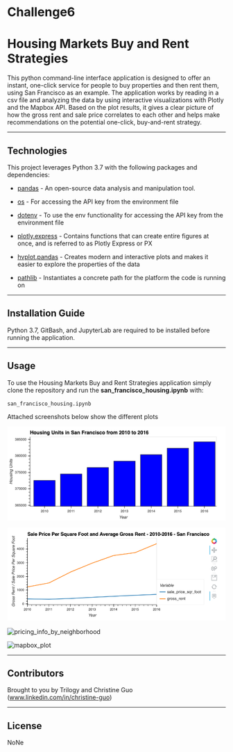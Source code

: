 # Challenge6

# Housing Markets Buy and Rent Strategies

This python command-line interface application is designed to  offer an instant, one-click service for people to buy properties and then rent them, using San Francisco as an example. The application works by reading in a csv file and analyzing the data by using interactive visualizations with Plotly and the Mapbox API. Based on the plot results, it gives a clear picture of how the gross rent and sale price correlates to each other and helps make recommendations on the potential one-click, buy-and-rent strategy. 

---

## Technologies

This project leverages Python 3.7 with the following packages and dependencies:

* [pandas](https://pandas.pydata.org/) - An open-source data analysis and manipulation tool.

* [os](https://docs.python.org/3/library/os.html) - For accessing the API key from the environment file

* [dotenv](https://pypi.org/project/python-dotenv/) - To use the env functionality for accessing the API key from the environment file
 
* [plotly.express](https://plotly.com/python/plotly-express/) -  Contains functions that can create entire figures at once, and is referred to as Plotly Express or PX

* [hvplot.pandas](https://hvplot.holoviz.org/user_guide/Introduction.html) - Creates modern and interactive plots and makes it easier to explore the properties of the data

* [pathlib](https://docs.python.org/3/library/pathlib.html) - Instantiates a concrete path for the platform the code is running on

---

## Installation Guide

Python 3.7, GitBash, and JupyterLab are required to be installed before running the application.

---

## Usage

To use the Housing Markets Buy and Rent Strategies application simply clone the repository and run the **san_francisco_housing.ipynb** with:

```python
san_francisco_housing.ipynb
```

Attached screenshots below show the different plots

![zoomed_housing_units_by_year](SanFran_Housing_Markets/Images2/zoomed_housing_units_by_year.PNG)

![avg_sale_px_sq_foot_gross_rent](SanFran_Housing_Markets/Images2/avg_sale_px_sq_foot_gross_rent.PNG)  

![pricing_info_by_neighborhood](Challenge6/SanFran_Housing_Markets/Images2/pricing_info_by_neighborhood.PNG)

![mapbox_plot](Christine/Challenge6/SanFran_Housing_Markets/Images2/mapbox_plot.PNG)


---

## Contributors

Brought to you by Trilogy and Christine Guo (www.linkedin.com/in/christine-guo)

---

## License

NoNe